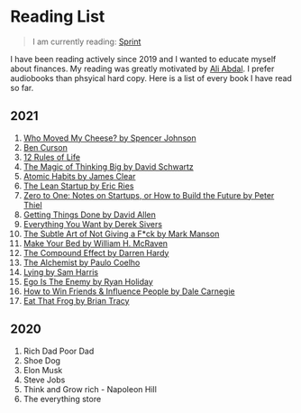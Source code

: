 # Reading List

> I am currently reading: [Sprint]()

I have been reading actively since 2019 and I wanted to educate myself about finances. My reading was greatly motivated by [Ali Abdal](). I prefer audiobooks than phsyical hard copy. Here is a list of every book I have read so far. 

## 2021
1. [Who Moved My Cheese? by Spencer Johnson]()
2. [Ben Curson]()
3. [12 Rules of Life]()
4. [The Magic of Thinking Big by David Schwartz]()
5. [Atomic Habits by James Clear]()
6. [The Lean Startup by Eric Ries](https://www.amazon.com/Lean-Startup-Entrepreneurs-Continuous-Innovation/dp/0307887898)
7. [Zero to One: Notes on Startups, or How to Build the Future by Peter Thiel](https://www.amazon.com/Zero-One-Notes-Startups-Future/dp/0804139296)
8. [Getting Things Done by David Allen]()
9. [Everything You Want by Derek Sivers]()
10. [The Subtle Art of Not Giving a F*ck by Mark Manson]()
11. [Make Your Bed by William H. McRaven]()
12. [The Compound Effect by Darren Hardy]()
13. [The Alchemist by Paulo Coelho]()
14. [Lying by Sam Harris]()
15. [Ego Is The Enemy by Ryan Holiday]()
16. [How to Win Friends & Influence People by Dale Carnegie]()
17. [Eat That Frog by Brian Tracy]()


## 2020
1. Rich Dad Poor Dad
2. Shoe Dog
3. Elon Musk
4. Steve Jobs
5. Think and Grow rich - Napoleon Hill
6. The everything store 





